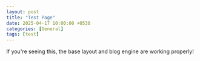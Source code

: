 ```yaml
---
layout: post
title: "Test Page"
date: 2025-04-17 10:00:00 +0530
categories: [General]
tags: [test]
---
```


If you're seeing this, the base layout and blog engine are working properly!

